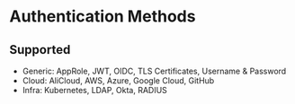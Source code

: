 # Authentication Methods

<!--
https://www.youtube.com/watch?v=-EHmM5ocUsM
https://www.youtube.com/watch?v=D9-sCdK0skI
-->

## Supported

- Generic: AppRole, JWT, OIDC, TLS Certificates, Username & Password
- Cloud: AliCloud, AWS, Azure, Google Cloud, GitHub
- Infra: Kubernetes, LDAP, Okta, RADIUS
